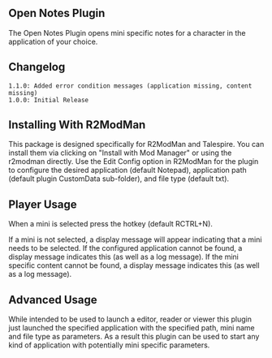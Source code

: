 ## Open Notes Plugin
The Open Notes Plugin opens mini specific notes for a character in the application of your choice.

## Changelog

```
1.1.0: Added error condition messages (application missing, content missing)
1.0.0: Initial Release
```

## Installing With R2ModMan

This package is designed specifically for R2ModMan and Talespire. 
You can install them via clicking on "Install with Mod Manager" or using the r2modman directly.
Use the Edit Config option in R2ModMan for the plugin to configure the desired application (default Notepad),
application path (default plugin CustomData sub-folder), and file type (default txt).

## Player Usage

When a mini is selected press the hotkey (default RCTRL+N).

If a mini is not selected, a display message will appear indicating that a mini needs to be selected.
If the configured application cannot be found, a display message indicates this (as well as a log message).
If the mini specific content cannot be found, a display message indicates this (as well as a log message).

## Advanced Usage

While intended to be used to launch a editor, reader or viewer this plugin just launched the specified
application with the specified path, mini name and file type as parameters. As a result this plugin can be used
to start any kind of application with potentially mini specific parameters.
